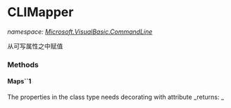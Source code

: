 ﻿
# CLIMapper
_namespace: [Microsoft.VisualBasic.CommandLine](N-Microsoft.VisualBasic.CommandLine.md)_

从可写属性之中赋值

### Methods

#### Maps``1
The properties in the class type needs decorating with attribute
_returns: _



